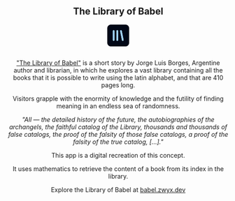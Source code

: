 <div align="center">

## The Library of Babel

<img style="margin-bottom: 12px;" src="public/favicon-196.png" width="50">

["The Library of Babel"](https://en.wikipedia.org/wiki/The_Library_of_Babel) is a short story by Jorge Luis Borges, Argentine author and librarian, in which he explores a vast library containing all the books that it is possible to write using the latin alphabet, and that are 410 pages long.

Visitors grapple with the enormity of knowledge and the futility of finding meaning in an endless sea of randomness.

_"All — the detailed history of the future, the autobiographies of the archangels, the faithful catalog of the Library, thousands and thousands of false catalogs, the proof of the falsity of those false catalogs, a proof of the falsity of the true catalog, [...]."_

This app is a digital recreation of this concept.

It uses mathematics to retrieve the content of a book from its index in the library.

Explore the Library of Babel at [babel.zwyx.dev](https://babel.zwyx.dev)

<!-- <a href="https://babel.zwyx.dev" target="_blank"><img src="./res/webmaxru--progressive-web-apps-logo--PWA-dark-en.svg" alt="Go to babel.zwyx.dev" width="200px" /></a>
<span>     </span>
<a href="https://play.google.com/store/apps/details?id=dev.zwyx.babel.twa" target="_blank"><img src="./res/google-play-en-badge-web-generic.png" alt="Get The Library of Babel on Google Play" width="200px" /></a> -->

</div>
